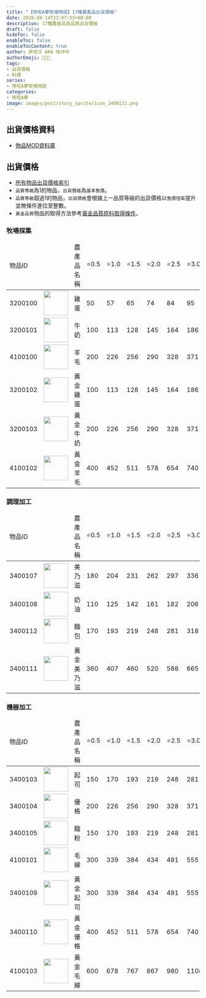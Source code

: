 ```yaml
---
title: "【哆啦A夢牧場物語】17種農產品出貨價格"
date: 2020-04-14T22:07:53+08:00
description: 17種農產品各品質出貨價格
draft: false
hideToc: false
enableToc: false
enableTocContent: true
author: 伊琉沙 AKA 哇咔咔
authorEmoji: 👩🏿‍🚀
tags: 
- 出貨價格
- 料理
series:
- 哆啦A夢牧場物語
categories:
- 哆啦A夢
image: images/post/story_sprite/icon_3400111.png
---
```

## 出貨價格資料
+ [物品MOD資料庫](../doraemon-story-item-part1#物品MOD資料庫)

## 出貨價格
+ [所有物品出貨價格索引](../doraemon-story-index/#出貨價格)
+ `品質等級`為1的物品，`出貨價格`為`基本售價`。
+ `品質等級`超過1的物品，`出貨價格`會根據上一品質等級的出貨價格以`售價倍率`提升並無條件進位至整數。
+ `黃金品質`物品的取得方法參考[黃金品質原料取得條件](../doraemon-story-golden-quality-items)。

### 牧場採集
<table>
    <thead>
        <tr>
            <td>物品ID</td>
            <td></td>
            <td>農產品名稱</td>
            <td>⭐️0.5</td>
            <td>⭐️1.0</td>
            <td>⭐️1.5</td>
            <td>⭐️2.0</td>
            <td>⭐️2.5</td>
            <td>⭐️3.0</td>
            <td>⭐️3.5</td>
            <td>⭐️4.0</td>
            <td>⭐️4.5</td>
            <td>⭐️5.0</td>
        </tr>
    </thead>
    <tbody>
        <tr>
            <td>3200100</td>
            <td><img width= "64px" src= "/images/post/story_sprite/icon_3200100.png"></td>
            <td>雞蛋</td>
            <td>50</td>
            <td>57</td>
            <td>65</td>
            <td>74</td>
            <td>84</td>
            <td>95</td>
            <td>108</td>
            <td>123</td>
            <td>139</td>
            <td>158</td>
        </tr>
        <tr>
            <td>3200101</td>
            <td><img width= "64px" src= "/images/post/story_sprite/icon_3200101.png"></td>
            <td>牛奶</td>
            <td>100</td>
            <td>113</td>
            <td>128</td>
            <td>145</td>
            <td>164</td>
            <td>186</td>
            <td>211</td>
            <td>239</td>
            <td>271</td>
            <td>307</td>
        </tr>
        <tr>
            <td>4100100</td>
            <td><img width= "64px" src= "/images/post/story_sprite/icon_4100100.png"></td>
            <td>羊毛</td>
            <td>200</td>
            <td>226</td>
            <td>256</td>
            <td>290</td>
            <td>328</td>
            <td>371</td>
            <td>420</td>
            <td>475</td>
            <td>537</td>
            <td>607</td>
        </tr>
        <tr>
            <td>3200102</td>
            <td><img width= "64px" src= "/images/post/story_sprite/icon_3200102.png"></td>
            <td>黃金雞蛋</td>
            <td>100</td>
            <td>113</td>
            <td>128</td>
            <td>145</td>
            <td>164</td>
            <td>186</td>
            <td>211</td>
            <td>239</td>
            <td>271</td>
            <td>307</td>
        </tr>
        <tr>
            <td>3200103</td>
            <td><img width= "64px" src= "/images/post/story_sprite/icon_3200103.png"></td>
            <td>黃金牛奶</td>
            <td>200</td>
            <td>226</td>
            <td>256</td>
            <td>290</td>
            <td>328</td>
            <td>371</td>
            <td>420</td>
            <td>475</td>
            <td>537</td>
            <td>607</td>
        </tr>
        <tr>
            <td>4100102</td>
            <td><img width= "64px" src= "/images/post/story_sprite/icon_4100102.png"></td>
            <td>黃金羊毛</td>
            <td>400</td>
            <td>452</td>
            <td>511</td>
            <td>578</td>
            <td>654</td>
            <td>740</td>
            <td>837</td>
            <td>946</td>
            <td>1069</td>
            <td>1208</td>
        </tr>
    </tbody>
</table>

### 調理加工
<table>
    <thead>
        <tr>
            <td>物品ID</td>
            <td></td>
            <td>農產品名稱</td>
            <td>⭐️0.5</td>
            <td>⭐️1.0</td>
            <td>⭐️1.5</td>
            <td>⭐️2.0</td>
            <td>⭐️2.5</td>
            <td>⭐️3.0</td>
            <td>⭐️3.5</td>
            <td>⭐️4.0</td>
            <td>⭐️4.5</td>
            <td>⭐️5.0</td>
        </tr>
    </thead>
    <tbody>
        <tr>
            <td>3400107</td>
            <td><img width= "64px" src= "/images/post/story_sprite/icon_3400107.png"></td>
            <td>美乃滋</td>
            <td>180</td>
            <td>204</td>
            <td>231</td>
            <td>262</td>
            <td>297</td>
            <td>336</td>
            <td>380</td>
            <td>430</td>
            <td>486</td>
            <td>550</td>
        </tr>
        <tr>
            <td>3400108</td>
            <td><img width= "64px" src= "/images/post/story_sprite/icon_3400108.png"></td>
            <td>奶油</td>
            <td>110</td>
            <td>125</td>
            <td>142</td>
            <td>161</td>
            <td>182</td>
            <td>206</td>
            <td>233</td>
            <td>264</td>
            <td>299</td>
            <td>338</td>
        </tr>
        <tr>
            <td>3400112</td>
            <td><img width= "64px" src= "/images/post/story_sprite/icon_3400112.png"></td>
            <td>麵包</td>
            <td>170</td>
            <td>193</td>
            <td>219</td>
            <td>248</td>
            <td>281</td>
            <td>318</td>
            <td>360</td>
            <td>407</td>
            <td>460</td>
            <td>520</td>
        </tr>
        <tr>
            <td>3400111</td>
            <td><img width= "64px" src= "/images/post/story_sprite/icon_3400111.png"></td>
            <td>黃金美乃滋</td>
            <td>360</td>
            <td>407</td>
            <td>460</td>
            <td>520</td>
            <td>588</td>
            <td>665</td>
            <td>752</td>
            <td>850</td>
            <td>961</td>
            <td>1086</td>
        </tr>
    </tbody>
</table>

### 機器加工
<table>
    <thead>
        <tr>
            <td>物品ID</td>
            <td></td>
            <td>農產品名稱</td>
            <td>⭐️0.5</td>
            <td>⭐️1.0</td>
            <td>⭐️1.5</td>
            <td>⭐️2.0</td>
            <td>⭐️2.5</td>
            <td>⭐️3.0</td>
            <td>⭐️3.5</td>
            <td>⭐️4.0</td>
            <td>⭐️4.5</td>
            <td>⭐️5.0</td>
        </tr>
    </thead>
    <tbody>
        <tr>
            <td>3400103</td>
            <td><img width= "64px" src= "/images/post/story_sprite/icon_3400103.png"></td>
            <td>起司</td>
            <td>150</td>
            <td>170</td>
            <td>193</td>
            <td>219</td>
            <td>248</td>
            <td>281</td>
            <td>318</td>
            <td>360</td>
            <td>407</td>
            <td>460</td>
        </tr>
        <tr>
            <td>3400104</td>
            <td><img width= "64px" src= "/images/post/story_sprite/icon_3400104.png"></td>
            <td>優格</td>
            <td>200</td>
            <td>226</td>
            <td>256</td>
            <td>290</td>
            <td>328</td>
            <td>371</td>
            <td>420</td>
            <td>475</td>
            <td>537</td>
            <td>607</td>
        </tr>
        <tr>
            <td>3400105</td>
            <td><img width= "64px" src= "/images/post/story_sprite/icon_3400105.png"></td>
            <td>麵粉</td>
            <td>150</td>
            <td>170</td>
            <td>193</td>
            <td>219</td>
            <td>248</td>
            <td>281</td>
            <td>318</td>
            <td>360</td>
            <td>407</td>
            <td>460</td>
        </tr>
        <tr>
            <td>4100101</td>
            <td><img width= "64px" src= "/images/post/story_sprite/icon_4100101.png"></td>
            <td>毛線</td>
            <td>300</td>
            <td>339</td>
            <td>384</td>
            <td>434</td>
            <td>491</td>
            <td>555</td>
            <td>628</td>
            <td>710</td>
            <td>803</td>
            <td>908</td>
        </tr>
        <tr>
            <td>3400109</td>
            <td><img width= "64px" src= "/images/post/story_sprite/icon_3400109.png"></td>
            <td>黃金起司</td>
            <td>300</td>
            <td>339</td>
            <td>384</td>
            <td>434</td>
            <td>491</td>
            <td>555</td>
            <td>628</td>
            <td>710</td>
            <td>803</td>
            <td>908</td>
        </tr>
        <tr>
            <td>3400110</td>
            <td><img width= "64px" src= "/images/post/story_sprite/icon_3400110.png"></td>
            <td>黃金優格</td>
            <td>400</td>
            <td>452</td>
            <td>511</td>
            <td>578</td>
            <td>654</td>
            <td>740</td>
            <td>837</td>
            <td>946</td>
            <td>1069</td>
            <td>1208</td>
        </tr>
        <tr>
            <td>4100103</td>
            <td><img width= "64px" src= "/images/post/story_sprite/icon_4100103.png"></td>
            <td>黃金毛線</td>
            <td>600</td>
            <td>678</td>
            <td>767</td>
            <td>867</td>
            <td>980</td>
            <td>1108</td>
            <td>1253</td>
            <td>1416</td>
            <td>1601</td>
            <td>1810</td>
        </tr>
    </tbody>
</table>